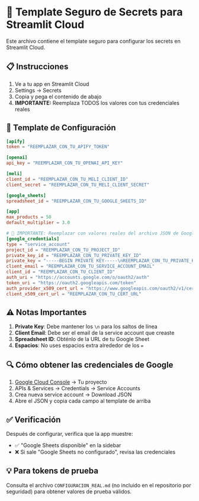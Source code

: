 # 🔐 Template Seguro de Secrets para Streamlit Cloud

Este archivo contiene el template seguro para configurar los secrets en Streamlit Cloud.

## 📋 Instrucciones

1. Ve a tu app en Streamlit Cloud
2. Settings → Secrets
3. Copia y pega el contenido de abajo
4. **IMPORTANTE:** Reemplaza TODOS los valores con tus credenciales reales

## 🔑 Template de Configuración

```toml
[apify]
token = "REEMPLAZAR_CON_TU_APIFY_TOKEN"

[openai]
api_key = "REEMPLAZAR_CON_TU_OPENAI_API_KEY"

[meli]
client_id = "REEMPLAZAR_CON_TU_MELI_CLIENT_ID"
client_secret = "REEMPLAZAR_CON_TU_MELI_CLIENT_SECRET"

[google_sheets]
spreadsheet_id = "REEMPLAZAR_CON_TU_GOOGLE_SHEETS_ID"

[app]
max_products = 50
default_multiplier = 3.0

# 🚨 IMPORTANTE: Reemplazar con valores reales del archivo JSON de Google Cloud
[google_credentials]
type = "service_account"
project_id = "REEMPLAZAR_CON_TU_PROJECT_ID"
private_key_id = "REEMPLAZAR_CON_TU_PRIVATE_KEY_ID"
private_key = "-----BEGIN PRIVATE KEY-----\nREEMPLAZAR_CON_TU_PRIVATE_KEY\n-----END PRIVATE KEY-----\n"
client_email = "REEMPLAZAR_CON_TU_SERVICE_ACCOUNT_EMAIL"
client_id = "REEMPLAZAR_CON_TU_CLIENT_ID"
auth_uri = "https://accounts.google.com/o/oauth2/auth"
token_uri = "https://oauth2.googleapis.com/token"
auth_provider_x509_cert_url = "https://www.googleapis.com/oauth2/v1/certs"
client_x509_cert_url = "REEMPLAZAR_CON_TU_CERT_URL"
```

## ⚠️ Notas Importantes

1. **Private Key**: Debe mantener los `\n` para los saltos de línea
2. **Client Email**: Debe ser el email de la service account que creaste
3. **Spreadsheet ID**: Obténlo de la URL de tu Google Sheet
4. **Espacios**: No uses espacios extra alrededor de los `=`

## 🔍 Cómo obtener las credenciales de Google

1. [Google Cloud Console](https://console.cloud.google.com) → Tu proyecto
2. APIs & Services → Credentials → Service Accounts
3. Crea nueva service account → Download JSON
4. Abre el JSON y copia cada campo al template de arriba

## ✅ Verificación

Después de configurar, verifica que la app muestre:
- ✅ "Google Sheets disponible" en la sidebar
- ❌ Si sale "Google Sheets no configurado", revisa las credenciales

## 💡 Para tokens de prueba

Consulta el archivo `CONFIGURACION_REAL.md` (no incluido en el repositorio por seguridad) para obtener valores de prueba válidos.
